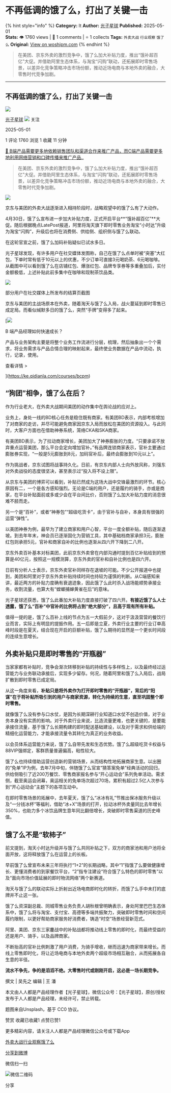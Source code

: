 # 不再低调的饿了么，打出了关键一击
{% hint style="info" %}
**Category:** It
**Author:** [光子星球](https://www.woshipm.com/u/1288926)
**Published:** 2025-05-01  
**Stats:** 👁️ 1760 views | 💬 1 comments | ⭐ 1 collects
**Tags:** `外卖大战` `行业观察` `饿了么`
**Original:** [View on woshipm.com](https://www.woshipm.com/it/6212392.html)
{% endhint %}
> 在美团、京东外卖的激烈竞争中，饿了么加大补贴力度，推出“饿补超百亿”大促。并借助阿里生态体系，与淘宝“闪购”联动，还拓展即时零售场景，以差异化竞争策略冲击市场份额，推动近场电商与本地外卖的融合，大零售时代竞争加剧。

---

## 不再低调的饿了么，打出了关键一击

[![](https://static.woshipm.com/view/woshipm_api_def_20230914225647_8622.jpg?imageView2/1/w/72/h/72/q/100)](https://www.woshipm.com/u/1288926)

[光子星球](https://www.woshipm.com/u/1288926) ![](https://static.woshipm.com/tag/1122_1@2x.png) 关注

2025-05-01

1 评论 1760 浏览 1 收藏 11 分钟

[🔗 B端产品需要更多地依赖销售团队和渠道合作来推广产品，而C端产品需要更多地利用网络营销和口碑传播来推广产品..](https://ke.qidianla.com/courses/bcpm)

> 在美团、京东外卖的激烈竞争中，饿了么加大补贴力度，推出“饿补超百亿”大促。并借助阿里生态体系，与淘宝“闪购”联动，还拓展即时零售场景，以差异化竞争策略冲击市场份额，推动近场电商与本地外卖的融合，大零售时代竞争加剧。

![](https://image.woshipm.com/2025/05/01/e1f7b684-2664-11f0-964f-00163e09d72f.png)

京东与美团的外卖大战逐渐进入相持阶段时，战略观望中的饿了么有了大动作。

4月30日，饿了么宣布进一步加大补贴力度，正式开启平台**“饿补超百亿”**大促。随后根据晚点LatePost报道，阿里将淘天旗下即时零售业务淘宝“小时达”升级为淘宝“闪购”，升级后也将在消费侧、供给侧、组织侧与饿了么联动。

在这轮官宣之前，饿了么加码补贴疑似已试水多日。

光子星球发现，有许多用户在社交媒体发图称，自己在饿了么点单时被“突塞”大红包，下单时常有低于10元以上的优惠，不少订单可直接3元喝奶茶、6元喝咖啡。从截图中可以看到饿了么在店铺红包、爆涨红包、品牌专享券等多重叠加后，实付金额极低，上述补贴此前多集中在咖啡和现制茶饮品类。

![](https://image.woshipm.com/2025/05/01/442f561a-25fa-11f0-892e-00163e09d72f.jpg)

部分用户在社交媒体上所发布的结算页截图

京东与美团的主战场原本在外卖，随着淘天与饿了么入局，战火蔓延到即时零售已成定局。而看似缄默多日的饿了么，突然“手牌”变得多了起来。

[![](https://image.woshipm.com/2023/08/02/a53a469e-30e3-11ee-88e7-00163e0b5ff3.png)

B 端产品经理如何快速成长？

产品与业务架构主要是将整个业务工作流进行分层，梳理，然后抽象出一个个需求，将业务需求与产品合情合理的映射起来，最终使业务数据在产品中流动，执行，记录，使用。

查看详情 >

](https://ke.qidianla.com/courses/bcpm)

## “狗团”相争，饿了么在后？

作为行业老大，在外卖大战期间美团的动作集中在舆论战的应对上。

业务上，身处一线的BD核心任务是稳住既有商家。有美团BD表示，内部考核增加了对商家的走访，并尽可能避免商家因京东入局而放松在美团的资源投入。与此同时，大客户方面也在借助神券系统，笼络CKA和SKA商家。

有美团BD表示，为了拉动商家增长，美团加大了神券膨胀的力度。“只要承诺不放弃重点运营美团，那么平台会定向增加官补。”有品牌连锁商家表示，官补主要通过膨胀券实现，“一般是5元膨胀到8元，加码官补后，最终会膨胀到10元以上”。

作为挑战者，京东试图将战事持久化。日前，有京东内部人士向外放风称，刘强东对外卖战役的态度很坚决，甚至表示过“投入将不设上限”。

从京东与美团的博弈可以看到，补贴已然成为这场大战中交锋最激烈的环节。核心原因有二，一个是各方感知强烈。无论是C端的用户，还是履约的骑手，亦或是商家，在平台补贴面前或多或少会在平台间比价，否则饿了么加大补贴力度的消息很难不胫而走。

另一个是“百补”，或者“神券包”“超级吃货卡”，由于官补与自补，本身具有很强的运营“弹性”。

以美团神券为例，最早为了建立商家和用户心智，平台一度全额补贴，随后逐渐退坡。到去年年末，神会员已逐渐固化为营销工具，其中基础档商家承担3元，膨胀红包则承担5元，官补和商家自补的比例也逐渐从四六开下降到二八开。

京东外卖百补基本对标美团，此前京东外卖曾在内部沟通时提到百亿补贴给到的预算是40亿元，按照这一规模测算，京东外卖的官补和自补比例也是四六开。

日前有分析人士表示，京东外卖官补同样存在退坡的可能。不少公开报道中也提到，美团和阿里对于京东外卖补贴持续时间也持较为谨慎的判断。从C端感知来讲，最近两方的补贴力度确有衰退迹象，因此饿了么此时杀入战场能顺势承接业务，收割流量，也算大有“螳螂捕蝉黄雀在后”的意味。

光子星球还获悉，饿了么此番加大补贴力度直接打破了四六开。**有接近饿了么人士透露，饿了么“百补”中官补的比例将占到“绝大部分”，且高于现有所有补贴。**

值得一提的是，饿了么百补上线的节点为五一大假前夕，这对于汲汲营营的餐饮行业而言，实际上有明显的提振作用。五一后即是立夏，外卖行业主要的行业订单高峰时段是在夏天，结合现在开启的巨额补贴，饿了么期待的显然是一个更长时间段的连续生意增长。

## 外卖补贴只是即时零售的“开瓶器”

当家家都有补贴时，竞争会渐次转移到补贴的持续性与多样性上，以及最终经过运营能力与业务联动承接后，实现多少留存。何况，随着阿里和饿了么入局后，战局扩散到即时零售已成定局。

从这一角度来看，**补贴只是将外卖作为打开即时零售的“开瓶器”，背后的“阳谋”在于将补贴所吸引到的用户与商家资源，转化为持续的生意，直至巩固整个即时零售。**

就像饿了么没有参与口水仗，是因为长期深耕行业知道口水仗不创造价值，对于业务本身没有实质的影响。对于外卖行业来说，比造流量更难，也更关键的，是要能承接住流量，基于饿了么长期构建的即时配送基础建设，以及对于需求和供给端的精细化运营能力，才能承接流量令其转化为真正的业务收益。

以会员体系运营能力来说，饿了么自带先发和生态优势。饿了么超级吃货卡权益与88VIP强绑定，客群质量普遍偏高，粘性较大。

饿了么也持续借助运营创造新的营销场景，从而结构性地拓展商家生意。以出圈的“免单”IP为例，去年7月中旬，伴随饿了么官宣“猜答案免单”经典活动的回归，供给侧吸引了近200万餐饮、零售商家报名参与“开心运动会”系列免单活动。需求侧，截至奥运会闭幕，奥运相关的免单场次超过70场，累积有超过2.5亿人次参与到“开心运动会”主题下的各项互动中。

在即时零售场景的拓展中，去年夏天，饿了么“冰冰有礼”节推出保冰服务升级以及“一分钱冰杯”等福利，借助“冰+X”场景的打开，拉动冰杯外卖量同比去年增长350%，也助力多个冰饮品牌生意年同比翻倍增长，突破即时零售渠道的历史峰值。

## 饿了么不是“软柿子”

前文提到，淘天小时达升级并与饿了么共同补贴之下，双方的商家池和用户池将全面开放，这将释放饿了么在运营上的长板。

早前饿了么曾宣布未来三年将执行“1+2”的长期战略，其中“1”指饿了么要做健康增长、更懂消费者的到家餐饮平台，“2”指专注建设“符合饿了么特色的即时零售”以及“面向市场价值延展的即时物流网络”两个新赛道。

淘天与饿了么的联动实际上折射出近场电商即时化的转折，而饿了么手中未打的底牌并不止这一张。

饿了么资深副总裁、同城零售业务负责人胡秋根曾明确表示，身处阿里巴巴生态体系中，饿了么将与淘宝、支付宝、高德等多端共振聚力，突破即时零售时间和空间履约限制，以更好帮助商家服务好消费者，铸造“时空”场景经营新范式。

阿里、美团、京东三家鏖战中的补贴战都将推动线上零售的即时化，而最终受益的还是用户、骑手，以及品牌商家。

不断抬高的官补比例刺激了用户消费，为骑手增收，继而迅速为商家带来增长。而线上零售即时化，将让近场电商与本地外卖两个超级市场相互融合，从而拓展各自生意的半径。

**流水不争先，争的是滔滔不绝。大零售时代或刚刚开启，这必是一场长期竞争。**

撰文 | 吴先之 编辑 | 王 潘

本文由人人都是产品经理作者【光子星球】，微信公众号：【光子星球】，原创/授权 发布于人人都是产品经理，未经许可，禁止转载。

题图来自Unsplash，基于 CC0 协议。

赞赏 收藏已收藏1 点赞已赞1

更多精彩内容，请关注人人都是产品经理微信公众号或下载App

[外卖大战](https://www.woshipm.com/tag/%e5%a4%96%e5%8d%96%e5%a4%a7%e6%88%98)[行业观察](https://www.woshipm.com/tag/%e8%a1%8c%e4%b8%9a%e8%a7%82%e5%af%9f)[饿了么](https://www.woshipm.com/tag/%e9%a5%bf%e4%ba%86%e4%b9%88)

[分享到微博](https://service.weibo.com/share/share.php?appkey=2775287854&title=不再低调的饿了么，打出了关键一击&url=https://www.woshipm.com/it/6212392.html&pic=https://image.woshipm.com/2025/05/01/e1f7b684-2664-11f0-964f-00163e09d72f.png)

微信扫一扫

![微信二维码](https://api.pwmqr.com/qrcode/create/?url=https://www.woshipm.com/it/6212392.html)

分享